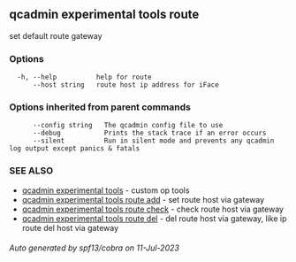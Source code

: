 ## qcadmin experimental tools route

set default route gateway

### Options

```
  -h, --help          help for route
      --host string   route host ip address for iFace
```

### Options inherited from parent commands

```
      --config string   The qcadmin config file to use
      --debug           Prints the stack trace if an error occurs
      --silent          Run in silent mode and prevents any qcadmin log output except panics & fatals
```

### SEE ALSO

* [qcadmin experimental tools](qcadmin_experimental_tools.md)	 - custom op tools
* [qcadmin experimental tools route add](qcadmin_experimental_tools_route_add.md)	 - set route host via gateway
* [qcadmin experimental tools route check](qcadmin_experimental_tools_route_check.md)	 - check route host via gateway
* [qcadmin experimental tools route del](qcadmin_experimental_tools_route_del.md)	 - del route host via gateway, like ip route del host via gateway

###### Auto generated by spf13/cobra on 11-Jul-2023
